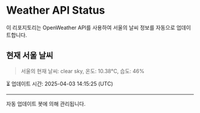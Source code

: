 
# Weather API Status

이 리포지토리는 OpenWeather API를 사용하여 서울의 날씨 정보를 자동으로 업데이트합니다.

## 현재 서울 날씨
> 서울의 현재 날씨: clear sky, 온도: 10.38°C, 습도: 46%

⏳ 업데이트 시간: 2025-04-03 14:15:25 (UTC)

---
자동 업데이트 봇에 의해 관리됩니다.
